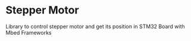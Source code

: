 # Stepper Motor
Library to control stepper motor and get its position in STM32 Board with Mbed Frameworks
